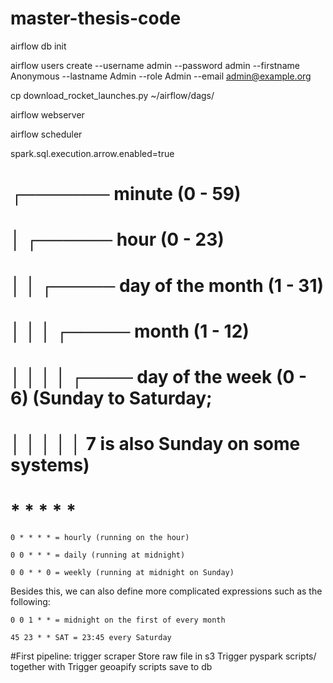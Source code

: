 # master-thesis-code

airflow db init

airflow users create --username admin --password admin --firstname Anonymous --lastname Admin --role Admin --email admin@example.org

cp download_rocket_launches.py ~/airflow/dags/

airflow webserver

airflow scheduler

spark.sql.execution.arrow.enabled=true


# ┌─────── minute (0 - 59)
# │ ┌────── hour (0 - 23)
# │ │ ┌───── day of the month (1 - 31)
# │ │ │ ┌───── month (1 - 12)
# │ │ │ │ ┌──── day of the week (0 - 6) (Sunday to Saturday;
# │ │ │ │ │      7 is also Sunday on some systems)
# * * * * *


    0 * * * * = hourly (running on the hour)

    0 0 * * * = daily (running at midnight)

    0 0 * * 0 = weekly (running at midnight on Sunday)

Besides this, we can also define more complicated expressions such as the following:

    0 0 1 * * = midnight on the first of every month

    45 23 * * SAT = 23:45 every Saturday
#First pipeline: 
trigger scraper
Store raw file in s3
Trigger pyspark scripts/ together with
Trigger geoapify scripts
save to db
